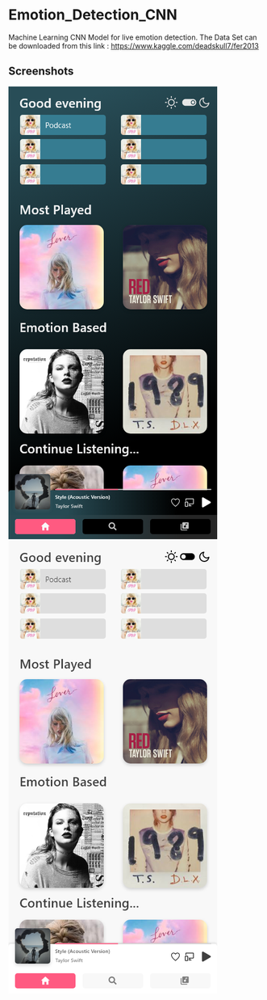 # Emotion_Detection_CNN
Machine Learning CNN Model for live emotion detection.
The Data Set can be downloaded from this link : https://www.kaggle.com/deadskull7/fer2013
## Screenshots
![](./imgs/dark_main.png) ![](./imgs/light_main.png)
